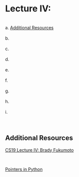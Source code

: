 # Lecture IV:

<br> a. [Additional Resources](#Additional-Resources)  
<br> b. [](#)  
<br> c. [](#)  
<br> d. [](#)  
<br> e. [](#)  
<br> f. [](#)  
<br> g. [](#)  
<br> h. [](#)  
<br> i. [](#)  
<br>
<br>

## Additional Resources

[CS19 Lecture IV: Brady Fukumoto](https://youtu.be/2xhMLCr97Ls)

<br>

[Pointers in Python](https://realpython.com/pointers-in-python/)

<br>
<br>

##
